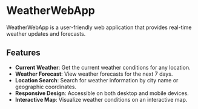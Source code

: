 # WeatherWebApp

WeatherWebApp is a user-friendly web application that provides real-time weather updates and forecasts. 

## Features

- **Current Weather**: Get the current weather conditions for any location.
- **Weather Forecast**: View weather forecasts for the next 7 days.
- **Location Search**: Search for weather information by city name or geographic coordinates.
- **Responsive Design**: Accessible on both desktop and mobile devices.
- **Interactive Map**: Visualize weather conditions on an interactive map.
